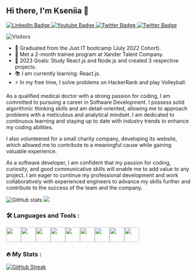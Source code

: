 ## Hi there, I'm Kseniia 👋
<div id="badges">
  <a href="https://www.linkedin.com/in/kseniia-efremova-1797aa234/">
    <img src="https://img.shields.io/badge/LinkedIn-blue?style=for-the-badge&logo=linkedin&logoColor=white" alt="LinkedIn Badge"/>
  </a>
  <a href="http://www.kseniia-efremova.com/">
    <img src="https://img.shields.io/badge/Portfolio-gray?style=for-the-badge&logo=porfolio&logoColor=white" alt="Youtube Badge"/>
  </a>
  <a href="https://gitlab.com/horomi">
    <img src="https://img.shields.io/badge/GitLab-orange?style=for-the-badge&logo=gitlab&logoColor=white" alt="Twitter Badge"/>
  </a>
  <a href="[https://www.hackerrank.com/ef_xenya">
    <img src="https://img.shields.io/badge/HackerRank-success?style=for-the-badge&logo=hacker_rank&logoColor=white" alt="Twitter Badge"/>
  </a>
</div>

![Visitors](https://api.visitorbadge.io/api/visitors?path=KseniiaEfremova&labelColor=%23d9e3f0&countColor=%23ba68c8)
<br>
- 🌱 Graduated from the Just IT bootcamp (July 2022 Cohort).
- 🔭 Met a 2-month trainee program at Xander Talent Company.
- 🥅 2023 Goals: Study React.js and Node.js and created 3 respective projects.
- :books: I am currently learning: React.js.
- :zap: In my free time, I solve problems on HackerRank and play Volleyball.

As a qualified medical doctor with a strong passion for coding, I am committed to pursuing a career in Software Development. I possess solid algorithmic thinking skills and am detail-oriented, allowing me to approach problems with a meticulous and analytical mindset. 
I am dedicated to continuous learning and staying up to date with industry trends to enhance my coding abilities.

I also volunteered for a small charity company, developing its website, which allowed me to contribute to a meaningful cause while gaining valuable experience.

As a software developer, I am confident that my passion for coding, curiosity, and good communicative skills will enable me to add value to any project. I am eager to continue my professional development and work collaboratively with experienced engineers to advance my skills further and contribute to the success of the team and the company.
<br>

![GitHub stats](https://github-readme-stats.vercel.app/api?username=KseniiaEfremova&show_icons=true&theme=buefy) <img src="https://github-readme-stats.vercel.app/api/top-langs?username=KseniiaEfremova&layout=compact&theme=buefy"/>

### :hammer_and_wrench: Languages and Tools :
<img src="https://cdn.jsdelivr.net/gh/devicons/devicon/icons/python/python-original.svg" height=40 /><img src="https://cdn.jsdelivr.net/gh/devicons/devicon/icons/javascript/javascript-original.svg" height=40 /><img src="https://cdn.jsdelivr.net/gh/devicons/devicon/icons/flask/flask-original.svg" height=40 /><img src="https://cdn.jsdelivr.net/gh/devicons/devicon/icons/html5/html5-original.svg" height=40 /><img src="https://cdn.jsdelivr.net/gh/devicons/devicon/icons/css3/css3-original.svg" height=40 /><img src="https://cdn.jsdelivr.net/gh/devicons/devicon/icons/react/react-original.svg" height=40 /><img src="https://cdn.jsdelivr.net/gh/devicons/devicon/icons/sqlite/sqlite-original.svg" height=40 /><img src="https://cdn.jsdelivr.net/gh/devicons/devicon/icons/gitlab/gitlab-original.svg" height=40 /><img src="https://cdn.jsdelivr.net/gh/devicons/devicon/icons/git/git-original.svg" height=40 />


### :fire: My Stats :

[![GitHub Streak](http://github-readme-streak-stats.herokuapp.com?user=KseniiaEfremova&theme=buefy&mode=weekly)](https://git.io/streak-stats)                        
